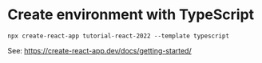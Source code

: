 # Create environment with TypeScript

```
npx create-react-app tutorial-react-2022 --template typescript
```

See: https://create-react-app.dev/docs/getting-started/
